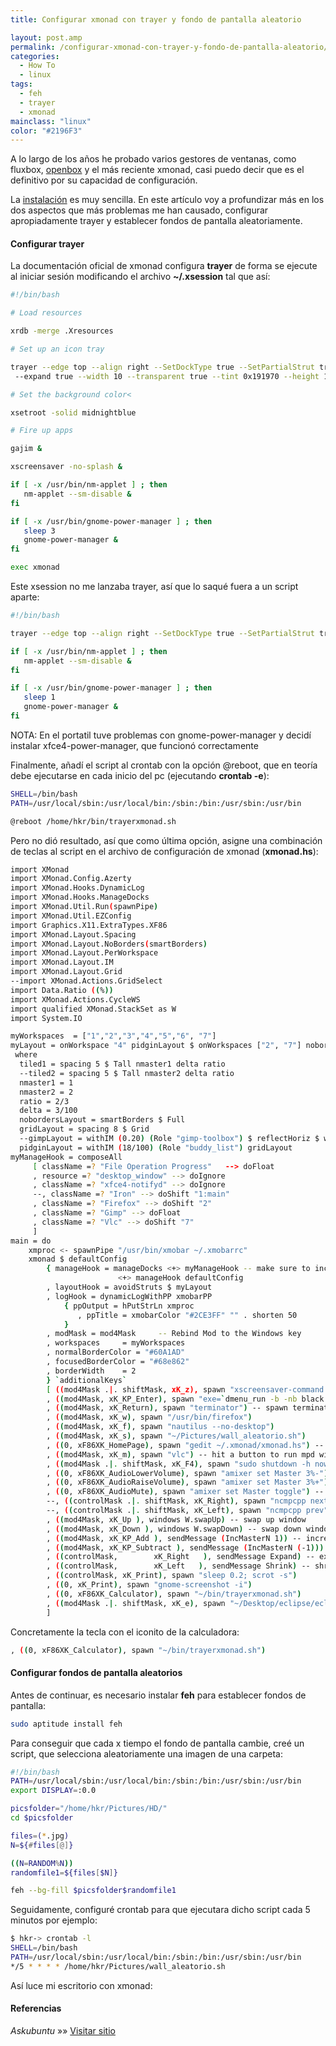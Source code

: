 ```yaml
---
title: Configurar xmonad con trayer y fondo de pantalla aleatorio

layout: post.amp
permalink: /configurar-xmonad-con-trayer-y-fondo-de-pantalla-aleatorio/
categories:
  - How To
  - linux
tags:
  - feh
  - trayer
  - xmonad
mainclass: "linux"
color: "#2196F3"
---
```

A lo largo de los años he probado varios gestores de ventanas, como fluxbox, [openbox][1] y el más reciente xmonad, casi puedo decir que es el definitivo por su capacidad de configuración.

La <a href="http://www.haskell.org/haskellwiki/Xmonad/Config_archive/John_Goerzen%27s_Configuration" target="_blank">instalación</a> es muy sencilla. En este artículo voy a profundizar más en los dos aspectos que más problemas me han causado, configurar apropiadamente trayer y establecer fondos de pantalla aleatoriamente.


<!--ad-->

#### Configurar trayer

La documentación oficial de xmonad configura **trayer** de forma se ejecute al iniciar sesión modificando el archivo **~/.xsession** tal que así:

```bash
#!/bin/bash

# Load resources

xrdb -merge .Xresources

# Set up an icon tray

trayer --edge top --align right --SetDockType true --SetPartialStrut true
 --expand true --width 10 --transparent true --tint 0x191970 --height 12 &

# Set the background color<

xsetroot -solid midnightblue

# Fire up apps

gajim &

xscreensaver -no-splash &

if [ -x /usr/bin/nm-applet ] ; then
   nm-applet --sm-disable &
fi

if [ -x /usr/bin/gnome-power-manager ] ; then
   sleep 3
   gnome-power-manager &
fi

exec xmonad

```

Este xsession no me lanzaba trayer, así que lo saqué fuera a un script aparte:

```bash
#!/bin/bash

trayer --edge top --align right --SetDockType true --SetPartialStrut true --expand true --width 15 --height 20 --transparent true --tint 0x000000 --monitor 1 &

if [ -x /usr/bin/nm-applet ] ; then
   nm-applet --sm-disable &
fi

if [ -x /usr/bin/gnome-power-manager ] ; then
   sleep 1
   gnome-power-manager &
fi

```

<p class="alert">
  NOTA: En el portatil tuve problemas con gnome-power-manager y decidí instalar xfce4-power-manager, que funcionó correctamente
</p>

Finalmente, añadí el script al crontab con la opción @reboot, que en teoría debe ejecutarse en cada inicio del pc (ejecutando **crontab -e**):

```bash
SHELL=/bin/bash
PATH=/usr/local/sbin:/usr/local/bin:/sbin:/bin:/usr/sbin:/usr/bin

@reboot /home/hkr/bin/trayerxmonad.sh

```

Pero no dió resultado, así que como última opción, asigne una combinación de teclas al script en el archivo de configuración de xmonad (**xmonad.hs**):

```bash
import XMonad
import XMonad.Config.Azerty
import XMonad.Hooks.DynamicLog
import XMonad.Hooks.ManageDocks
import XMonad.Util.Run(spawnPipe)
import XMonad.Util.EZConfig
import Graphics.X11.ExtraTypes.XF86
import XMonad.Layout.Spacing
import XMonad.Layout.NoBorders(smartBorders)
import XMonad.Layout.PerWorkspace
import XMonad.Layout.IM
import XMonad.Layout.Grid
--import XMonad.Actions.GridSelect
import Data.Ratio ((%))
import XMonad.Actions.CycleWS
import qualified XMonad.StackSet as W
import System.IO

myWorkspaces  = ["1","2","3","4","5","6", "7"]
myLayout = onWorkspace "4" pidginLayout $ onWorkspaces ["2", "7"] nobordersLayout $ tiled1 ||| Mirror tiled1 ||| nobordersLayout
 where
  tiled1 = spacing 5 $ Tall nmaster1 delta ratio
  --tiled2 = spacing 5 $ Tall nmaster2 delta ratio
  nmaster1 = 1
  nmaster2 = 2
  ratio = 2/3
  delta = 3/100
  nobordersLayout = smartBorders $ Full
  gridLayout = spacing 8 $ Grid
  --gimpLayout = withIM (0.20) (Role "gimp-toolbox") $ reflectHoriz $ withIM (0.20) (Role "gimp-dock") Full
  pidginLayout = withIM (18/100) (Role "buddy_list") gridLayout
myManageHook = composeAll
     [ className =? "File Operation Progress"   --> doFloat
     , resource =? "desktop_window" --> doIgnore
     , className =? "xfce4-notifyd" --> doIgnore
     --, className =? "Iron" --> doShift "1:main"
     , className =? "Firefox" --> doShift "2"
     , className =? "Gimp" --> doFloat
     , className =? "Vlc" --> doShift "7"
     ]
main = do
    xmproc <- spawnPipe "/usr/bin/xmobar ~/.xmobarrc"
    xmonad $ defaultConfig
        { manageHook = manageDocks <+> myManageHook -- make sure to include myManageHook definition from above
                        <+> manageHook defaultConfig
        , layoutHook = avoidStruts $ myLayout
        , logHook = dynamicLogWithPP xmobarPP
            { ppOutput = hPutStrLn xmproc
               , ppTitle = xmobarColor "#2CE3FF" "" . shorten 50
            }
        , modMask = mod4Mask     -- Rebind Mod to the Windows key
        , workspaces     = myWorkspaces
        , normalBorderColor = "#60A1AD"
        , focusedBorderColor = "#68e862"
        , borderWidth    = 2
        } `additionalKeys`
        [ ((mod4Mask .|. shiftMask, xK_z), spawn "xscreensaver-command -lock")
        , ((mod4Mask, xK_KP_Enter), spawn "exe=`dmenu_run -b -nb black -nf yellow -sf yellow` && eval "exec $exe"") -- spawn dmenu
        , ((mod4Mask, xK_Return), spawn "terminator") -- spawn terminator terminal
        , ((mod4Mask, xK_w), spawn "/usr/bin/firefox")
        , ((mod4Mask, xK_f), spawn "nautilus --no-desktop")
        , ((mod4Mask, xK_s), spawn "~/Pictures/wall_aleatorio.sh")
        , ((0, xF86XK_HomePage), spawn "gedit ~/.xmonad/xmonad.hs") -- hit a button to open the xmonad.hs file
        , ((mod4Mask, xK_m), spawn "vlc") -- hit a button to run mpd with ncmpcpp
        , ((mod4Mask .|. shiftMask, xK_F4), spawn "sudo shutdown -h now") -- to shutdown
        , ((0, xF86XK_AudioLowerVolume), spawn "amixer set Master 3%-") -- decrease volume
        , ((0, xF86XK_AudioRaiseVolume), spawn "amixer set Master 3%+") -- increase volume
        , ((0, xF86XK_AudioMute), spawn "amixer set Master toggle") -- mute volume
        --, ((controlMask .|. shiftMask, xK_Right), spawn "ncmpcpp next") -- play next song in mpd
        --, ((controlMask .|. shiftMask, xK_Left), spawn "ncmpcpp prev") -- play previous song
        , ((mod4Mask, xK_Up ), windows W.swapUp) -- swap up window
        , ((mod4Mask, xK_Down ), windows W.swapDown) -- swap down window
        , ((mod4Mask, xK_KP_Add ), sendMessage (IncMasterN 1)) -- increase the number of window on master pane
        , ((mod4Mask, xK_KP_Subtract ), sendMessage (IncMasterN (-1))) -- decrease the number of window
        , ((controlMask,        xK_Right   ), sendMessage Expand) -- expand master pane
        , ((controlMask,        xK_Left   ), sendMessage Shrink) -- shrink master pane
        , ((controlMask, xK_Print), spawn "sleep 0.2; scrot -s")
        , ((0, xK_Print), spawn "gnome-screenshot -i")
        , ((0, xF86XK_Calculator), spawn "~/bin/trayerxmonad.sh")
        , ((mod4Mask .|. shiftMask, xK_e), spawn "~/Desktop/eclipse/eclipse") -- eclipse
        ]

```

Concretamente la tecla con el iconito de la calculadora:

```bash
, ((0, xF86XK_Calculator), spawn "~/bin/trayerxmonad.sh")

```

#### Configurar fondos de pantalla aleatorios

Antes de continuar, es necesario instalar **feh** para establecer fondos de pantalla:

```bash
sudo aptitude install feh
```

Para conseguir que cada x tiempo el fondo de pantalla cambie, creé un script, que selecciona aleatoriamente una imagen de una carpeta:

```bash
#!/bin/bash
PATH=/usr/local/sbin:/usr/local/bin:/sbin:/bin:/usr/sbin:/usr/bin
export DISPLAY=:0.0

picsfolder="/home/hkr/Pictures/HD/"
cd $picsfolder

files=(*.jpg)
N=${#files[@]}

((N=RANDOM%N))
randomfile1=${files[$N]}

feh --bg-fill $picsfolder$randomfile1

```

Seguidamente, configuré crontab para que ejecutara dicho script cada 5 minutos por ejemplo:

```bash
$ hkr-> crontab -l
SHELL=/bin/bash
PATH=/usr/local/sbin:/usr/local/bin:/sbin:/bin:/usr/sbin:/usr/bin
*/5 * * * * /home/hkr/Pictures/wall_aleatorio.sh

```

Así luce mi escritorio con xmonad:

[<amp-img on="tap:lightbox1" role="button" tabindex="0" layout="responsive" src="/assets/img/2013/01/Screenshot-from-2013-01-02-1852312-1024x409.png" alt="xmonad Desktop" width="1024px" height="409px" />][2]

#### Referencias

*Askubuntu* »» <a href="http://askubuntu.com/questions/117978/script-doesnt-run-via-crontab-but-works-fine-standalone" target="_blank">Visitar sitio</a>



 [1]: https://elbauldelprogramador.com/configurar-dos-pantallas-en-openbox/
 [2]: https://elbauldelprogramador.com/assets/img/2013/01/Screenshot-from-2013-01-02-1852312.png
